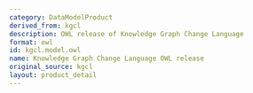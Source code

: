 ```yaml
---
category: DataModelProduct
derived_from: kgcl
description: OWL release of Knowledge Graph Change Language
format: owl
id: kgcl.model.owl
name: Knowledge Graph Change Language OWL release
original_source: kgcl
layout: product_detail
---
```

